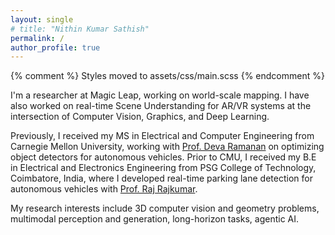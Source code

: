 ```yaml
---
layout: single
# title: "Nithin Kumar Sathish"
permalink: /
author_profile: true
---
```

{% comment %} Styles moved to assets/css/main.scss {% endcomment %}

<section class="home-bio">
  <p>I'm a researcher at Magic Leap, working on world-scale mapping. I have also worked on real-time Scene Understanding for AR/VR systems at the intersection of Computer Vision, Graphics, and Deep Learning.</p>

  <p>Previously, I received my MS in Electrical and Computer Engineering from Carnegie Mellon University, working with <a href="https://www.cs.cmu.edu/~deva/" target="_blank">Prof. Deva Ramanan</a> on optimizing object detectors for autonomous vehicles. Prior to CMU, I received my B.E in Electrical and Electronics Engineering from PSG College of Technology, Coimbatore, India, where I developed real-time parking lane detection for autonomous vehicles with <a href="https://www.ece.cmu.edu/directory/rajkumar.html" target="_blank">Prof. Raj Rajkumar</a>.</p>

  <p>My research interests include 3D computer vision and geometry problems, multimodal perception and generation, long-horizon tasks, agentic AI.</p>
</section>
